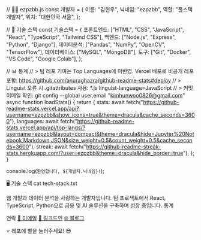// 👨‍💻 ezpzbb.js
const 개발자 = {
  이름:    "김현우",
  닉네임:  "ezpzbb",
  역할:    "풀스택 개발자",
  위치:    "대한민국 서울",
};

// 🚀 기술 스택
const 기술스택 = {
  프론트엔드: ["HTML", "CSS", "JavaScript", "React", "TypeScript", "Tailwind CSS"],
  백엔드:     ["Node.js", "Express", "Python", "Django"],
  데이터분석: ["Pandas", "NumPy", "OpenCV", "TensorFlow"],
  데이터베이스: ["MySQL", "MongoDB"],
  도구:       ["Git", "Docker", "VS Code", "Google Colab"],
};

// 📊 통계
// > 팀 레포 기여는 Top Languages에 미반영. Vercel 배포로 비공개 레포 포함: https://github.com/anuraghazra/github-readme-stats#deploy
// > Linguist 오류 시 .gitattributes 사용: *.js linguist-language=JavaScript
// > 커밋 이메일 확인: git config --global user.email "kimhunwoo0826@gmail.com"
async function loadStats() {
  return {
    stats: await fetch("https://github-readme-stats.vercel.app/api?username=ezpzbb&show_icons=true&theme=dracula&cache_seconds=3600"),
    languages: await fetch("https://github-readme-stats.vercel.app/api/top-langs/?username=ezpzbb&layout=compact&theme=dracula&hide=Jupyter%20Notebook,Markdown,JSON&size_weight=0.5&count_weight=0.5&cache_seconds=3600"),
    streak: await fetch("https://github-readme-streak-stats.herokuapp.com/?user=ezpzbb&theme=dracula&hide_border=true"),
  };
}

console.log(`환영합니다, ${개발자.닉네임}!`);


  
  
  



🖥️ 기술 스택
cat tech-stack.txt

웹 개발과 데이터 분석을 사랑하는 개발자입니다. 팀 프로젝트에서 React, TypeScript, Python으로 금융 및 AI 솔루션을 구축하며 성장 중입니다.
통계

연락
<a href="mailto:kimhunwoo0826@gmail.com">📧 이메일</a>
<a href="https://linkedin.com/in/hyunwoo-kim">💼 링크드인</a>
<a href="https://ezpzbb-blog.com">🌐 블로그</a>



  ⭐ 레포에 별을 눌러주세요! 😎

